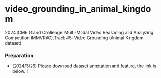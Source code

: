 # video_grounding_in_animal_kingdom
 2024 ICME Grand Challenge: Multi-Modal Video Reasoning and Analyzing Competition (MMVRAC).Track #5: Video Grounding (Animal Kingdom dataset) 
### Preparation
 - [2024/3/26]  Please download [dataset annotation and feature](https://drive.google.com/file/d/1tVloZdISLdNk1ckgBu-wxqQD2sRWz2af/view?usp=drive_link), the link is below. !
